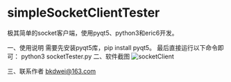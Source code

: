 # simpleSocketClientTester
极其简单的socket客户端，使用pyqt5、python3和eric6开发。

一、使用说明
  需要先安装pyqt5库，pip install pyqt5。
  最后直接运行以下命令即可：
  python3 socketTester.py
二、软件截图
![socketClient](http://image.dekiru.cn/socketTester_v1.PNG)

三、联系作者
  bkdwei@163.com
